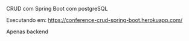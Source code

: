 CRUD com Spring Boot com postgreSQL

Executando em: https://conference-crud-spring-boot.herokuapp.com/

Apenas backend
